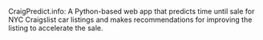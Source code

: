 CraigPredict.info: 
A Python-based web app that predicts time until sale for NYC Craigslist car listings
and makes recommendations for improving the listing to accelerate the sale.
